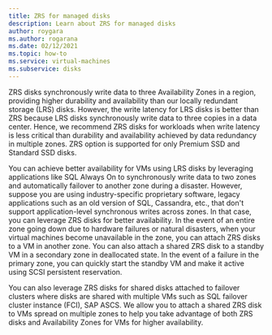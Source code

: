 ```yaml
---
title: ZRS for managed disks
description: Learn about ZRS for managed disks
author: roygara
ms.author: rogarana
ms.date: 02/12/2021
ms.topic: how-to
ms.service: virtual-machines
ms.subservice: disks
---
```


ZRS disks synchronously write data to three Availability Zones in a region, providing higher durability and availability than our locally redundant storage (LRS) disks. However, the write latency for LRS disks is better than ZRS because LRS disks synchronously write data to three copies in a data center. Hence, we recommend ZRS disks for workloads when write latency is less critical than durability and availability achieved by data redundancy in multiple zones. ZRS option is supported for only Premium SSD and Standard SSD disks.  

 

You can achieve better availability for VMs using LRS disks by leveraging applications like SQL Always On to synchronously write data to two zones and automatically failover to another zone during a disaster.  However, suppose you are using industry-specific proprietary software, legacy applications such as an old version of SQL, Cassandra, etc., that don't support application-level synchronous writes across zones. In that case, you can leverage ZRS disks for better availability. In the event of an entire zone going down due to hardware failures or natural disasters, when your virtual machines become unavailable in the zone, you can attach ZRS disks to a VM in another zone. You can also attach a shared ZRS disk to a standby VM in a secondary zone in deallocated state. In the event of a failure in the primary zone, you can quickly start the standby VM and make it active using SCSI persistent reservation.  

 

You can also leverage ZRS disks for shared disks attached to failover clusters where disks are shared with multiple VMs such as SQL failover cluster instance (FCI), SAP ASCS. We allow you to attach a shared ZRS disk to VMs spread on multiple zones to help you take advantage of both ZRS disks and Availability Zones for VMs for higher availability.  